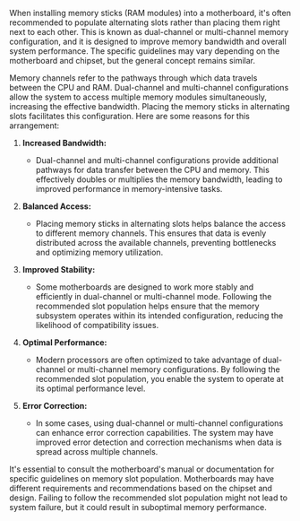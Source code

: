 When installing memory sticks (RAM modules) into a motherboard, it's often recommended to populate alternating slots rather than placing them right next to each other. This is known as dual-channel or multi-channel memory configuration, and it is designed to improve memory bandwidth and overall system performance. The specific guidelines may vary depending on the motherboard and chipset, but the general concept remains similar.

Memory channels refer to the pathways through which data travels between the CPU and RAM. Dual-channel and multi-channel configurations allow the system to access multiple memory modules simultaneously, increasing the effective bandwidth. Placing the memory sticks in alternating slots facilitates this configuration. Here are some reasons for this arrangement:

1. **Increased Bandwidth:**
   - Dual-channel and multi-channel configurations provide additional pathways for data transfer between the CPU and memory. This effectively doubles or multiplies the memory bandwidth, leading to improved performance in memory-intensive tasks.

2. **Balanced Access:**
   - Placing memory sticks in alternating slots helps balance the access to different memory channels. This ensures that data is evenly distributed across the available channels, preventing bottlenecks and optimizing memory utilization.

3. **Improved Stability:**
   - Some motherboards are designed to work more stably and efficiently in dual-channel or multi-channel mode. Following the recommended slot population helps ensure that the memory subsystem operates within its intended configuration, reducing the likelihood of compatibility issues.

4. **Optimal Performance:**
   - Modern processors are often optimized to take advantage of dual-channel or multi-channel memory configurations. By following the recommended slot population, you enable the system to operate at its optimal performance level.

5. **Error Correction:**
   - In some cases, using dual-channel or multi-channel configurations can enhance error correction capabilities. The system may have improved error detection and correction mechanisms when data is spread across multiple channels.

It's essential to consult the motherboard's manual or documentation for specific guidelines on memory slot population. Motherboards may have different requirements and recommendations based on the chipset and design. Failing to follow the recommended slot population might not lead to system failure, but it could result in suboptimal memory performance.